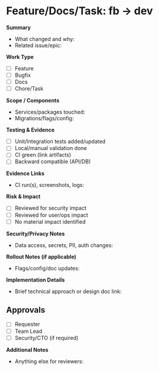 # Feature/Docs/Task: fb → dev

**Summary**
- What changed and why:
- Related issue/epic:

**Work Type**
- [ ] Feature
- [ ] Bugfix
- [ ] Docs
- [ ] Chore/Task

**Scope / Components**
- Services/packages touched:
- Migrations/flags/config:

**Testing & Evidence**
- [ ] Unit/Integration tests added/updated
- [ ] Local/manual validation done
- [ ] CI green (link artifacts)
- [ ] Backward compatible (API/DB)

**Evidence Links**
- CI run(s), screenshots, logs:

**Risk & Impact**
- [ ] Reviewed for security impact
- [ ] Reviewed for user/ops impact
- [ ] No material impact identified

**Security/Privacy Notes**
- Data access, secrets, PII, auth changes:

**Rollout Notes (if applicable)**
- Flags/config/doc updates:

**Implementation Details**
- Brief technical approach or design doc link:

## Approvals
- [ ] Requester
- [ ] Team Lead
- [ ] Security/CTO (if required)

**Additional Notes**
- Anything else for reviewers:
